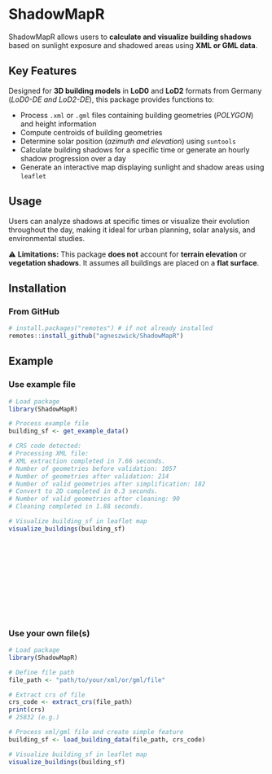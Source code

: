 # ShadowMapR
ShadowMapR allows users to **calculate and visualize building shadows** based on sunlight exposure and shadowed areas using **XML or GML data**.

## Key Features
Designed for **3D building models** in **LoD0** and **LoD2** formats from Germany (*LoD0-DE and LoD2-DE*), this package provides functions to:

- Process `.xml` or `.gml` files containing building geometries (*POLYGON*) and height information
- Compute centroids of building geometries
- Determine solar position (*azimuth and elevation*) using `suntools`
- Calculate building shadows for a specific time or generate an hourly shadow progression over a day
- Generate an interactive map displaying sunlight and shadow areas using `leaflet`

## Usage
Users can analyze shadows at specific times or visualize their evolution throughout the day, making it ideal for urban planning, solar analysis, and environmental studies.

⚠ **Limitations:**
This package **does not** account for **terrain elevation** or **vegetation shadows**. It assumes all buildings are placed on a **flat surface**.


## Installation

### From GitHub 
```r
# install.packages("remotes") # if not already installed
remotes::install_github("agneszwick/ShadowMapR")
```
## Example
### Use example file 
```r
# Load package
library(ShadowMapR)

# Process example file
building_sf <- get_example_data()

# CRS code detected: 
# Processing XML file: 
# XML extraction completed in 7.66 seconds.
# Number of geometries before validation: 1057
# Number of geometries after validation: 214
# Number of valid geometries after simplification: 182
# Convert to 2D completed in 0.3 seconds.
# Number of valid geometries after cleaning: 90
# Cleaning completed in 1.88 seconds.

# Visualize building_sf in leaflet map
visualize_buildings(building_sf)
```
<object data="images/result_visualize_buildings.html" type="text/html" width="600" height="400">
    <embed src="images/result_visualize_buildings.html" type="text/html">
</object>

### Use your own file(s)
```r
# Load package
library(ShadowMapR)

# Define file path
file_path <- "path/to/your/xml/or/gml/file"

# Extract crs of file
crs_code <- extract_crs(file_path)
print(crs)
# 25832 (e.g.)

# Process xml/gml file and create simple feature 
building_sf <- load_building_data(file_path, crs_code)

# Visualize building_sf in leaflet map
visualize_buildings(building_sf)
```
